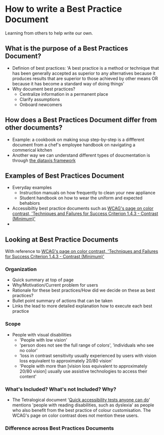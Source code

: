 # How to write a Best Practice Document
Learning from others to help write our own.

## What is the purpose of a Best Practices Document?
- Definion of best practices: 'A best practice is a method or technique that has been generally accepted as superior to any alternatives because it produces results that are superior to those achieved by other means OR because it has become a standard way of doing things'
- Why document best practices?
  - Centralize information in a permanent place
  - Clarify assumptions
  - Onboard newcomers

## How does a Best Practices Document differ from other documents?
- Example: a cookbook on making soup step-by-step is a diffferent document from a chef's employee handbook on navigating a commerical kitchen
- Another way we can understand different types of doucmentation is through [the diataxis framework](https://diataxis.fr/)

## Examples of Best Practices Document
- Everyday examples
  - Instruction manuals on how frequently to clean your new appliance
  - Student handbook on how to wear the uniform and expected behabiors
- Accessibiltiy best practice documents such as [WCAG's page on color contrast, 'Techniques and Failures for Success Criterion 1.4.3 - Contrast (Minimum)'](https://www.w3.org/TR/UNDERSTANDING-WCAG20/visual-audio-contrast-contrast.html)
- 

## Looking at Best Practice Documents
With reference to [WCAG's page on color contrast, 'Techniques and Failures for Success Criterion 1.4.3 - Contrast (Minimum)'](https://www.w3.org/TR/UNDERSTANDING-WCAG20/visual-audio-contrast-contrast.html)
### Organization
- Quick summary at top of page
- Why/Motivation/Current problem for users
- Rationale for these best practices/How did we decide on these as best practices?
- Bullet point summary of actions that can be taken
- Links the lead to more detailed explanation how to execute each best practice

### Scope
- People with visual disabilities
  - 'People with low vision'
  - 'person does not see the full range of colors',  'individuals who see no color'
  - 'loss in contrast sensitivity usually experienced by users with vision loss equivalent to approximately 20/80 vision'
  - 'People with more than [vision loss equivalent to approximately 20/80 vision] usually use assistive technologies to access their content'

### What's Included? What's not Included? Why?
- The Tetralogical document '[Quick accessibility tests anyone can do](https://tetralogical.com/blog/2022/01/18/quick-accessibility-tests-anyone-can-do/)' mentions 'people with reading disabilities, such as dyslexia' as people who also benefit from the best practice of colour customisation. The WCAG's page on color contrast does not mention these users.

### Difference across Best Practices Documents
